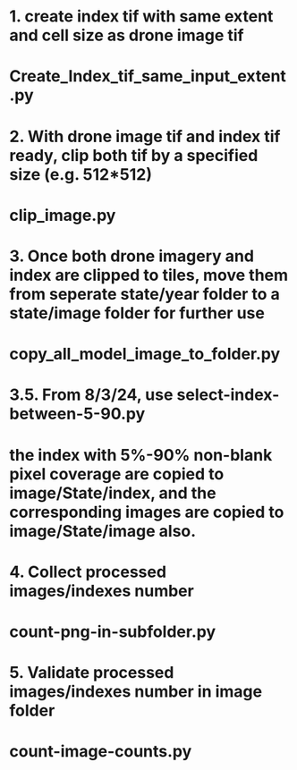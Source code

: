 # 1. create index tif with same extent and cell size as drone image tif

# Create_Index_tif_same_input_extent.py

# 2. With drone image tif and index tif ready, clip both tif by a specified size (e.g. 512\*512)

# clip_image.py

# 3. Once both drone imagery and index are clipped to tiles, move them from seperate state/year folder to a state/image folder for further use

# copy_all_model_image_to_folder.py

# 3.5. From 8/3/24, use select-index-between-5-90.py

# the index with 5%-90% non-blank pixel coverage are copied to image/State/index, and the corresponding images are copied to image/State/image also.

# 4. Collect processed images/indexes number

# count-png-in-subfolder.py

# 5. Validate processed images/indexes number in image folder

# count-image-counts.py
